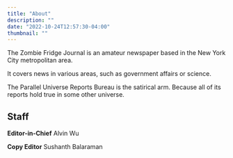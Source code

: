```yaml
---
title: "About"
description: ""
date: "2022-10-24T12:57:30-04:00"
thumbnail: ""
---
```


The Zombie Fridge Journal is an amateur newspaper based in the New York City metropolitan area. 

It covers news in various areas, such as government affairs or science. 

The Parallel Universe Reports Bureau is the satirical arm. Because all of its reports hold true in some other universe.

## Staff 

**Editor-in-Chief** Alvin Wu

**Copy Editor** Sushanth Balaraman